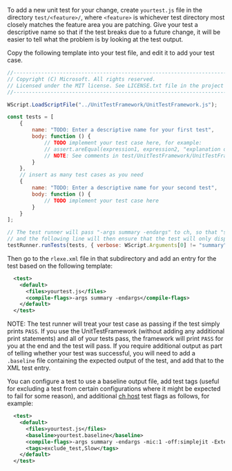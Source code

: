 To add a new unit test for your change, create `yourtest.js` file in the directory `test/<feature>/`,
where `<feature>` is whichever test directory most closely matches the feature area you are patching.
Give your test a descriptive name so that if the test breaks due to a future change,
it will be easier to tell what the problem is by looking at the test output.

Copy the following template into your test file, and edit it to add your test case.

```js
//-------------------------------------------------------------------------------------------------------
// Copyright (C) Microsoft. All rights reserved.
// Licensed under the MIT license. See LICENSE.txt file in the project root for full license information.
//-------------------------------------------------------------------------------------------------------

WScript.LoadScriptFile("../UnitTestFramework/UnitTestFramework.js");

const tests = [
    {
        name: "TODO: Enter a descriptive name for your first test",
        body: function () {
            // TODO implement your test case here, for example:
            // assert.areEqual(expression1, expression2, "explanation of what this assertion was testing");
            // NOTE: See comments in test/UnitTestFramework/UnitTestFramework.js for more info about what assertions you can use
        }
    },
    // insert as many test cases as you need
    {
        name: "TODO: Enter a descriptive name for your second test",
        body: function () {
            // TODO implement your test case here
        }
    }
];

// The test runner will pass "-args summary -endargs" to ch, so that "summary" appears as argument [0[] to the script,
// and the following line will then ensure that the test will only display summary output (i.e. "PASS").
testRunner.runTests(tests, { verbose: WScript.Arguments[0] != "summary" });
```

Then go to the `rlexe.xml` file in that subdirectory and add an entry for the test based on the following template:

```xml
  <test>
    <default>
      <files>yourtest.js</files>
      <compile-flags>-args summary -endargs</compile-flags>
    </default>
  </test>
```

NOTE: The test runner will treat your test case as passing if the test simply prints `PASS`.
If you use the UnitTestFramework (without adding any additional print statements) and all of your tests pass,
the framework will print `PASS` for you at the end and the test will pass.
If you require additional output as part of telling whether your test was successful, you will need to add a `.baseline` file
containing the expected output of the test, and add that to the XML test entry.

You can configure a test to use a baseline output file, add test tags (useful for excluding a test from certain configurations
where it might be expected to fail for some reason), and additional [ch host](https://github.com/Microsoft/ChakraCore/wiki/ch-cli)
test flags as follows, for example:

```xml
  <test>
    <default>
      <files>yourtest.js</files>
      <baseline>yourtest.baseline</baseline>
      <compile-flags>-args summary -endargs -mic:1 -off:simplejit -ExtendedErrorStackForTestHost-</compile-flags>
      <tags>exclude_test,Slow</tags>
    </default>
  </test>
```